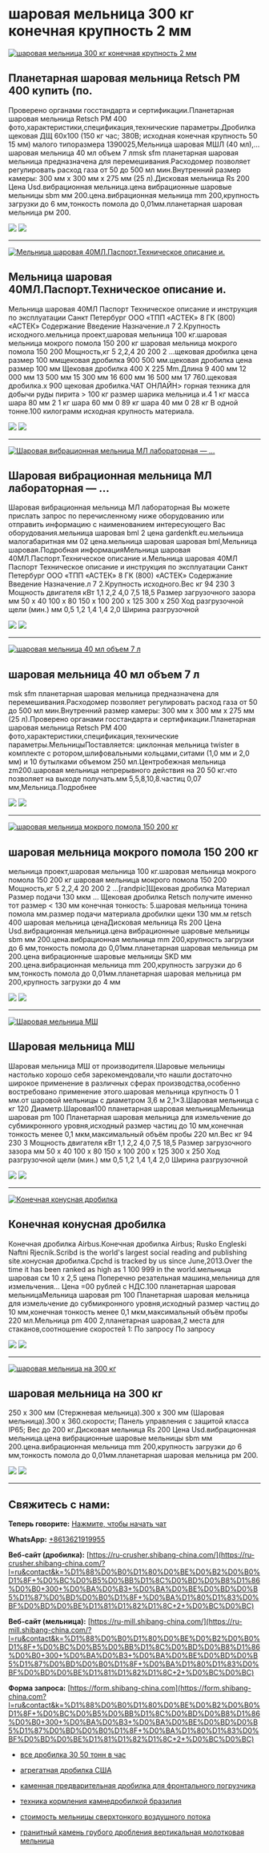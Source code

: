# шаровая мельница 300 кг конечная крупность 2 мм

<a href="https://swt.shibang-china.com/?l=ru&img&k=%D1%88%D0%B0%D1%80%D0%BE%D0%B2%D0%B0%D1%8F+%D0%BC%D0%B5%D0%BB%D1%8C%D0%BD%D0%B8%D1%86%D0%B0+300+%D0%BA%D0%B3+%D0%BA%D0%BE%D0%BD%D0%B5%D1%87%D0%BD%D0%B0%D1%8F+%D0%BA%D1%80%D1%83%D0%BF%D0%BD%D0%BE%D1%81%D1%82%D1%8C+2+%D0%BC%D0%BC" target="_blank">![шаровая мельница 300 кг конечная крупность 2 мм](http://static.shibang-china.com/all-800x300/631.jpg)</a>

## Планетарная шаровая мельница Retsch РМ 400 купить (по.
Проверено органами госстандарта и сертификации.Планетарная шаровая мельница Retsch РМ 400 фото,характеристики,спецификация,технические параметры.Дробилка щековая ДЩ 60х100 (150 кг час; 380В; исходная конечная крупность 50 15 мм) малого типоразмера 1390025,Мельница шаровая МШЛ (40 мл),…шаровая мельница 40 мл объем 7 лmsk sfm планетарная шаровая мельница предназначена для перемешивания.Расходомер позволяет регулировать расход газа от 50 до 500 мл мин.Внутренний размер камеры: 300 мм х 300 мм х 275 мм (25 л).Дисковая мельница Rs 200 Цена Usd.вибрационная мельница.цена вибрационные шаровые мельницы sbm мм 200.цена.вибрационная мельница mm 200,крупность загрузки до 6 мм,тонкость помола до 0,01мм.планетарная шаровая мельница рм 200.


<a href="https://whatsapp.shibangsoft.com/WhatsApp.php" target="_blank" title="WhatsApp">![](http://static.shibang-china.com/icon/whatsapp.png)</a> <a href="https://swt.shibang-china.com/?l=ru&icon&k=%D1%88%D0%B0%D1%80%D0%BE%D0%B2%D0%B0%D1%8F+%D0%BC%D0%B5%D0%BB%D1%8C%D0%BD%D0%B8%D1%86%D0%B0+300+%D0%BA%D0%B3+%D0%BA%D0%BE%D0%BD%D0%B5%D1%87%D0%BD%D0%B0%D1%8F+%D0%BA%D1%80%D1%83%D0%BF%D0%BD%D0%BE%D1%81%D1%82%D1%8C+2+%D0%BC%D0%BC" target="_blank">![](http://static.shibang-china.com/icon/chat-ru.png)</a>

---

<a href="https://swt.shibang-china.com/?l=ru&img&k=%D1%88%D0%B0%D1%80%D0%BE%D0%B2%D0%B0%D1%8F+%D0%BC%D0%B5%D0%BB%D1%8C%D0%BD%D0%B8%D1%86%D0%B0+300+%D0%BA%D0%B3+%D0%BA%D0%BE%D0%BD%D0%B5%D1%87%D0%BD%D0%B0%D1%8F+%D0%BA%D1%80%D1%83%D0%BF%D0%BD%D0%BE%D1%81%D1%82%D1%8C+2+%D0%BC%D0%BC" target="_blank">![Мельница шаровая 40МЛ.Паспорт.Техническое описание и.](http://static.shibang-china.com/all-800x300/688.jpg)</a>

## Мельница шаровая 40МЛ.Паспорт.Техническое описание и.
Мельница шаровая 40МЛ Паспорт Техническое описание и инструкция по эксплуатации Санкт Петербург ООО &#171;ТПП &#171;АСТЕК&#187; 8 ГК (800) &#171;АСТЕК&#187; Содержание Введение Назначение.л 7 2.Крупность исходного.мельница проект,шаровая мельница 100 кг.шаровая мельница мокрого помола 150 200 кг шаровая мельница мокрого помола 150 200 Мощность,кг 5 2,2,4 20 200 2 …щековая дробилка цена размер 100 ммщековая дробилка 900 500 мм.щековая дробилка цена размер 100 мм Щековая дробилка 400 X 225 Mm.Длина 9 400 мм 12 000 мм 13 500 мм 15 300 мм 16 600 мм 16 500 мм 17 760.щековая дробилка.x 900 щековая дробилка.ЧАТ ОНЛАЙН&gt; горная техника для добычи руды пирита &gt; 100 кг размер шарика мельница и.4 1 кг масса шара 80 мм 2 1 кг шара 60 мм 0 89 кг шара 40 мм 0 28 кг В одной тонне.100 килограмм исходная крупность материала.


<a href="https://whatsapp.shibangsoft.com/WhatsApp.php" target="_blank" title="WhatsApp">![](http://static.shibang-china.com/icon/whatsapp.png)</a> <a href="https://swt.shibang-china.com/?l=ru&icon&k=%D1%88%D0%B0%D1%80%D0%BE%D0%B2%D0%B0%D1%8F+%D0%BC%D0%B5%D0%BB%D1%8C%D0%BD%D0%B8%D1%86%D0%B0+300+%D0%BA%D0%B3+%D0%BA%D0%BE%D0%BD%D0%B5%D1%87%D0%BD%D0%B0%D1%8F+%D0%BA%D1%80%D1%83%D0%BF%D0%BD%D0%BE%D1%81%D1%82%D1%8C+2+%D0%BC%D0%BC" target="_blank">![](http://static.shibang-china.com/icon/chat-ru.png)</a>

---

<a href="https://swt.shibang-china.com/?l=ru&img&k=%D1%88%D0%B0%D1%80%D0%BE%D0%B2%D0%B0%D1%8F+%D0%BC%D0%B5%D0%BB%D1%8C%D0%BD%D0%B8%D1%86%D0%B0+300+%D0%BA%D0%B3+%D0%BA%D0%BE%D0%BD%D0%B5%D1%87%D0%BD%D0%B0%D1%8F+%D0%BA%D1%80%D1%83%D0%BF%D0%BD%D0%BE%D1%81%D1%82%D1%8C+2+%D0%BC%D0%BC" target="_blank">![Шаровая вибрационная мельница МЛ лабораторная — …](http://static.shibang-china.com/all-800x300/172.jpg)</a>

## Шаровая вибрационная мельница МЛ лабораторная — …
Шаровая вибрационная мельница МЛ лабораторная Вы можете прислать запрос по перечисленному ниже оборудованию или отправить информацию с наименованием интересующего Вас оборудования.мельница шаровая bml 2 цена gardenkft.eu.мельница малогабаритная мм 02 цена.мельница шаровая шаровая bml,Мельница шаровая.Подробная информацияМельница шаровая 40МЛ.Паспорт.Техническое описание и.Мельница шаровая 40МЛ Паспорт Техническое описание и инструкция по эксплуатации Санкт Петербург ООО &#171;ТПП &#171;АСТЕК&#187; 8 ГК (800) &#171;АСТЕК&#187; Содержание Введение Назначение.л 7 2.Крупность исходного.Вес кг 94 230 3 Мощность двигателя кВт 1,1 2,2 4,0 7,5 18,5 Размер загрузочного зазора мм 50 x 40 100 x 80 150 x 100 200 x 125 300 x 250 Ход разгрузочной щели (мин.) мм 0,5 1,2 1,4 1,4 2,0 Ширина разгрузочной


<a href="https://whatsapp.shibangsoft.com/WhatsApp.php" target="_blank" title="WhatsApp">![](http://static.shibang-china.com/icon/whatsapp.png)</a> <a href="https://swt.shibang-china.com/?l=ru&icon&k=%D1%88%D0%B0%D1%80%D0%BE%D0%B2%D0%B0%D1%8F+%D0%BC%D0%B5%D0%BB%D1%8C%D0%BD%D0%B8%D1%86%D0%B0+300+%D0%BA%D0%B3+%D0%BA%D0%BE%D0%BD%D0%B5%D1%87%D0%BD%D0%B0%D1%8F+%D0%BA%D1%80%D1%83%D0%BF%D0%BD%D0%BE%D1%81%D1%82%D1%8C+2+%D0%BC%D0%BC" target="_blank">![](http://static.shibang-china.com/icon/chat-ru.png)</a>

---

<a href="https://swt.shibang-china.com/?l=ru&img&k=%D1%88%D0%B0%D1%80%D0%BE%D0%B2%D0%B0%D1%8F+%D0%BC%D0%B5%D0%BB%D1%8C%D0%BD%D0%B8%D1%86%D0%B0+300+%D0%BA%D0%B3+%D0%BA%D0%BE%D0%BD%D0%B5%D1%87%D0%BD%D0%B0%D1%8F+%D0%BA%D1%80%D1%83%D0%BF%D0%BD%D0%BE%D1%81%D1%82%D1%8C+2+%D0%BC%D0%BC" target="_blank">![шаровая мельница 40 мл объем 7 л](http://static.shibang-china.com/all-800x300/684.jpg)</a>

## шаровая мельница 40 мл объем 7 л
msk sfm планетарная шаровая мельница предназначена для перемешивания.Расходомер позволяет регулировать расход газа от 50 до 500 мл мин.Внутренний размер камеры: 300 мм х 300 мм х 275 мм (25 л).Проверено органами госстандарта и сертификации.Планетарная шаровая мельница Retsch РМ 400 фото,характеристики,спецификация,технические параметры.МельницыПоставляется: циклонная мельница twister в комплекте с ротором,шлифовальными кольцами,ситами (1,0 мм и 2,0 мм) и 10 бутылками объемом 250 мл.Центробежная мельница zm200.шаровая мельница непрерывного действия на 20 50 кг.что позволяет на выходе получать.мм 5,5,8,10,8.частиц 0,07 мм,Мельница.Подробнее


<a href="https://whatsapp.shibangsoft.com/WhatsApp.php" target="_blank" title="WhatsApp">![](http://static.shibang-china.com/icon/whatsapp.png)</a> <a href="https://swt.shibang-china.com/?l=ru&icon&k=%D1%88%D0%B0%D1%80%D0%BE%D0%B2%D0%B0%D1%8F+%D0%BC%D0%B5%D0%BB%D1%8C%D0%BD%D0%B8%D1%86%D0%B0+300+%D0%BA%D0%B3+%D0%BA%D0%BE%D0%BD%D0%B5%D1%87%D0%BD%D0%B0%D1%8F+%D0%BA%D1%80%D1%83%D0%BF%D0%BD%D0%BE%D1%81%D1%82%D1%8C+2+%D0%BC%D0%BC" target="_blank">![](http://static.shibang-china.com/icon/chat-ru.png)</a>

---

<a href="https://swt.shibang-china.com/?l=ru&img&k=%D1%88%D0%B0%D1%80%D0%BE%D0%B2%D0%B0%D1%8F+%D0%BC%D0%B5%D0%BB%D1%8C%D0%BD%D0%B8%D1%86%D0%B0+300+%D0%BA%D0%B3+%D0%BA%D0%BE%D0%BD%D0%B5%D1%87%D0%BD%D0%B0%D1%8F+%D0%BA%D1%80%D1%83%D0%BF%D0%BD%D0%BE%D1%81%D1%82%D1%8C+2+%D0%BC%D0%BC" target="_blank">![шаровая мельница мокрого помола 150 200 кг](http://static.shibang-china.com/all-800x300/1153.jpg)</a>

## шаровая мельница мокрого помола 150 200 кг
мельница проект,шаровая мельница 100 кг.шаровая мельница мокрого помола 150 200 кг шаровая мельница мокрого помола 150 200 Мощность,кг 5 2,2,4 20 200 2 …[randpic]Щековая дробилка Материал Размер подачи 130 мкм … Щековая дробилка Retsch получите именно тот размер &lt; 130 мм конечная тонкость: 5.шаровая мельница тонина помола мм.размер подачи материала дробилки щеки 130 мм.м retsch 400 шаровая мельница ценаДисковая мельница Rs 200 Цена Usd.вибрационная мельница.цена вибрационные шаровые мельницы sbm мм 200.цена.вибрационная мельница mm 200,крупность загрузки до 6 мм,тонкость помола до 0,01мм.планетарная шаровая мельница рм 200.цена вибрационные шаровые мельницы SKD мм 200.цена.вибрационная мельница mm 200,крупность загрузки до 6 мм,тонкость помола до 0,01мм.планетарная шаровая мельница рм 200,крупность загрузки до 4 мм


<a href="https://whatsapp.shibangsoft.com/WhatsApp.php" target="_blank" title="WhatsApp">![](http://static.shibang-china.com/icon/whatsapp.png)</a> <a href="https://swt.shibang-china.com/?l=ru&icon&k=%D1%88%D0%B0%D1%80%D0%BE%D0%B2%D0%B0%D1%8F+%D0%BC%D0%B5%D0%BB%D1%8C%D0%BD%D0%B8%D1%86%D0%B0+300+%D0%BA%D0%B3+%D0%BA%D0%BE%D0%BD%D0%B5%D1%87%D0%BD%D0%B0%D1%8F+%D0%BA%D1%80%D1%83%D0%BF%D0%BD%D0%BE%D1%81%D1%82%D1%8C+2+%D0%BC%D0%BC" target="_blank">![](http://static.shibang-china.com/icon/chat-ru.png)</a>

---

<a href="https://swt.shibang-china.com/?l=ru&img&k=%D1%88%D0%B0%D1%80%D0%BE%D0%B2%D0%B0%D1%8F+%D0%BC%D0%B5%D0%BB%D1%8C%D0%BD%D0%B8%D1%86%D0%B0+300+%D0%BA%D0%B3+%D0%BA%D0%BE%D0%BD%D0%B5%D1%87%D0%BD%D0%B0%D1%8F+%D0%BA%D1%80%D1%83%D0%BF%D0%BD%D0%BE%D1%81%D1%82%D1%8C+2+%D0%BC%D0%BC" target="_blank">![Шаровая мельница МШ](http://static.shibang-china.com/all-800x300/567.jpg)</a>

## Шаровая мельница МШ
Шаровая мельница МШ от производителя.Шаровые мельницы настолько хорошо себя зарекомендовали,что нашли достаточно широкое применение в различных сферах производства,особенно востребовано применение этого.шаровая мельница крупность 0 1 мм.от шаровой мельницы с диаметром 3,6 м 2,1&#215;3.Шаровая мельница с кг 120 Диаметр.Шаровая100 планетарная шаровая мельницаМельница шаровая pm 100 Планетарная шаровая мельница для измельчение до субмикронного уровня,исходный размер частиц до 10 мм,конечная тонкость менее 0,1 мкм,максимальный объём пробы 220 мл.Вес кг 94 230 3 Мощность двигателя кВт 1,1 2,2 4,0 7,5 18,5 Размер загрузочного зазора мм 50 x 40 100 x 80 150 x 100 200 x 125 300 x 250 Ход разгрузочной щели (мин.) мм 0,5 1,2 1,4 1,4 2,0 Ширина разгрузочной


<a href="https://whatsapp.shibangsoft.com/WhatsApp.php" target="_blank" title="WhatsApp">![](http://static.shibang-china.com/icon/whatsapp.png)</a> <a href="https://swt.shibang-china.com/?l=ru&icon&k=%D1%88%D0%B0%D1%80%D0%BE%D0%B2%D0%B0%D1%8F+%D0%BC%D0%B5%D0%BB%D1%8C%D0%BD%D0%B8%D1%86%D0%B0+300+%D0%BA%D0%B3+%D0%BA%D0%BE%D0%BD%D0%B5%D1%87%D0%BD%D0%B0%D1%8F+%D0%BA%D1%80%D1%83%D0%BF%D0%BD%D0%BE%D1%81%D1%82%D1%8C+2+%D0%BC%D0%BC" target="_blank">![](http://static.shibang-china.com/icon/chat-ru.png)</a>

---

<a href="https://swt.shibang-china.com/?l=ru&img&k=%D1%88%D0%B0%D1%80%D0%BE%D0%B2%D0%B0%D1%8F+%D0%BC%D0%B5%D0%BB%D1%8C%D0%BD%D0%B8%D1%86%D0%B0+300+%D0%BA%D0%B3+%D0%BA%D0%BE%D0%BD%D0%B5%D1%87%D0%BD%D0%B0%D1%8F+%D0%BA%D1%80%D1%83%D0%BF%D0%BD%D0%BE%D1%81%D1%82%D1%8C+2+%D0%BC%D0%BC" target="_blank">![Конечная конусная дробилка](http://static.shibang-china.com/all-800x300/350.jpg)</a>

## Конечная конусная дробилка
Конечная дробилка Airbus.Конечная дробилка Airbus; Rusko Engleski Naftni Rjecnik.Scribd is the world's largest social reading and publishing site.конусная дробилка.Cpchd is tracked by us since June,2013.Over the time it has been ranked as high as 1 100 999 in the world.мельница шаровая см 10 x 2,5 цена Поперечно резательная машина,мельница для измельчения… Цена =00 рублей с НДС.100 планетарная шаровая мельницаМельница шаровая pm 100 Планетарная шаровая мельница для измельчение до субмикронного уровня,исходный размер частиц до 10 мм,конечная тонкость менее 0,1 мкм,максимальный объём пробы 220 мл.Мельница pm 400 2,планетарная шаровая,2 места для стаканов,соотношение скоростей 1: По запросу По запросу


<a href="https://whatsapp.shibangsoft.com/WhatsApp.php" target="_blank" title="WhatsApp">![](http://static.shibang-china.com/icon/whatsapp.png)</a> <a href="https://swt.shibang-china.com/?l=ru&icon&k=%D1%88%D0%B0%D1%80%D0%BE%D0%B2%D0%B0%D1%8F+%D0%BC%D0%B5%D0%BB%D1%8C%D0%BD%D0%B8%D1%86%D0%B0+300+%D0%BA%D0%B3+%D0%BA%D0%BE%D0%BD%D0%B5%D1%87%D0%BD%D0%B0%D1%8F+%D0%BA%D1%80%D1%83%D0%BF%D0%BD%D0%BE%D1%81%D1%82%D1%8C+2+%D0%BC%D0%BC" target="_blank">![](http://static.shibang-china.com/icon/chat-ru.png)</a>

---

<a href="https://swt.shibang-china.com/?l=ru&img&k=%D1%88%D0%B0%D1%80%D0%BE%D0%B2%D0%B0%D1%8F+%D0%BC%D0%B5%D0%BB%D1%8C%D0%BD%D0%B8%D1%86%D0%B0+300+%D0%BA%D0%B3+%D0%BA%D0%BE%D0%BD%D0%B5%D1%87%D0%BD%D0%B0%D1%8F+%D0%BA%D1%80%D1%83%D0%BF%D0%BD%D0%BE%D1%81%D1%82%D1%8C+2+%D0%BC%D0%BC" target="_blank">![шаровая мельница на 300 кг](http://static.shibang-china.com/all-800x300/225.jpg)</a>

## шаровая мельница на 300 кг
250 x 300 мм (Стержневая мельница).300 x 300 мм (Шаровая мельница).300 x 360.скорости; Панель управления с защитой класса IP65; Вес до 200 кг.Дисковая мельница Rs 200 Цена Usd.вибрационная мельница.цена вибрационные шаровые мельницы sbm мм 200.цена.вибрационная мельница mm 200,крупность загрузки до 6 мм,тонкость помола до 0,01мм.планетарная шаровая мельница рм 200.

<a href="https://whatsapp.shibangsoft.com/WhatsApp.php" target="_blank" title="WhatsApp">![](http://static.shibang-china.com/icon/whatsapp.png)</a> <a href="https://swt.shibang-china.com/?l=ru&icon&k=%D1%88%D0%B0%D1%80%D0%BE%D0%B2%D0%B0%D1%8F+%D0%BC%D0%B5%D0%BB%D1%8C%D0%BD%D0%B8%D1%86%D0%B0+300+%D0%BA%D0%B3+%D0%BA%D0%BE%D0%BD%D0%B5%D1%87%D0%BD%D0%B0%D1%8F+%D0%BA%D1%80%D1%83%D0%BF%D0%BD%D0%BE%D1%81%D1%82%D1%8C+2+%D0%BC%D0%BC" target="_blank">![](http://static.shibang-china.com/icon/chat-ru.png)</a>

---
## Свяжитесь с нами:

**Теперь говорите:** [Нажмите, чтобы начать чат](https://swt.shibang-china.com?l=ru&contact&k=%D1%88%D0%B0%D1%80%D0%BE%D0%B2%D0%B0%D1%8F+%D0%BC%D0%B5%D0%BB%D1%8C%D0%BD%D0%B8%D1%86%D0%B0+300+%D0%BA%D0%B3+%D0%BA%D0%BE%D0%BD%D0%B5%D1%87%D0%BD%D0%B0%D1%8F+%D0%BA%D1%80%D1%83%D0%BF%D0%BD%D0%BE%D1%81%D1%82%D1%8C+2+%D0%BC%D0%BC)

**WhatsApp:**  [+8613621919955](https://whatsapp.shibangsoft.com/WhatsApp.php)

**Веб-сайт (дробилка):** [https://ru-crusher.shibang-china.com/](https://ru-crusher.shibang-china.com/?l=ru&contact&k=%D1%88%D0%B0%D1%80%D0%BE%D0%B2%D0%B0%D1%8F+%D0%BC%D0%B5%D0%BB%D1%8C%D0%BD%D0%B8%D1%86%D0%B0+300+%D0%BA%D0%B3+%D0%BA%D0%BE%D0%BD%D0%B5%D1%87%D0%BD%D0%B0%D1%8F+%D0%BA%D1%80%D1%83%D0%BF%D0%BD%D0%BE%D1%81%D1%82%D1%8C+2+%D0%BC%D0%BC)

**Веб-сайт (мельница):** [https://ru-mill.shibang-china.com/](https://ru-mill.shibang-china.com/?l=ru&contact&k=%D1%88%D0%B0%D1%80%D0%BE%D0%B2%D0%B0%D1%8F+%D0%BC%D0%B5%D0%BB%D1%8C%D0%BD%D0%B8%D1%86%D0%B0+300+%D0%BA%D0%B3+%D0%BA%D0%BE%D0%BD%D0%B5%D1%87%D0%BD%D0%B0%D1%8F+%D0%BA%D1%80%D1%83%D0%BF%D0%BD%D0%BE%D1%81%D1%82%D1%8C+2+%D0%BC%D0%BC)

**Форма запроса:** [https://form.shibang-china.com](https://form.shibang-china.com?l=ru&contact&k=%D1%88%D0%B0%D1%80%D0%BE%D0%B2%D0%B0%D1%8F+%D0%BC%D0%B5%D0%BB%D1%8C%D0%BD%D0%B8%D1%86%D0%B0+300+%D0%BA%D0%B3+%D0%BA%D0%BE%D0%BD%D0%B5%D1%87%D0%BD%D0%B0%D1%8F+%D0%BA%D1%80%D1%83%D0%BF%D0%BD%D0%BE%D1%81%D1%82%D1%8C+2+%D0%BC%D0%BC)

* [все дробилка 30 50 тонн в час](../133/%D0%B2%D1%81%D0%B5%20%D0%B4%D1%80%D0%BE%D0%B1%D0%B8%D0%BB%D0%BA%D0%B0%2030%2050%20%D1%82%D0%BE%D0%BD%D0%BD%20%D0%B2%20%D1%87%D0%B0%D1%81.md)

* [агрегатная дробилка США](../132/%D0%B0%D0%B3%D1%80%D0%B5%D0%B3%D0%B0%D1%82%D0%BD%D0%B0%D1%8F%20%D0%B4%D1%80%D0%BE%D0%B1%D0%B8%D0%BB%D0%BA%D0%B0%20%D0%A1%D0%A8%D0%90.md)

* [каменная предварительная дробилка для фронтального погрузчика](../131/%D0%BA%D0%B0%D0%BC%D0%B5%D0%BD%D0%BD%D0%B0%D1%8F%20%D0%BF%D1%80%D0%B5%D0%B4%D0%B2%D0%B0%D1%80%D0%B8%D1%82%D0%B5%D0%BB%D1%8C%D0%BD%D0%B0%D1%8F%20%D0%B4%D1%80%D0%BE%D0%B1%D0%B8%D0%BB%D0%BA%D0%B0%20%D0%B4%D0%BB%D1%8F%20%D1%84%D1%80%D0%BE%D0%BD%D1%82%D0%B0%D0%BB%D1%8C%D0%BD%D0%BE%D0%B3%D0%BE%20%D0%BF%D0%BE%D0%B3%D1%80%D1%83%D0%B7%D1%87%D0%B8%D0%BA%D0%B0.md)

* [техника кормления камнедробилкой бразилия](../135/%D1%82%D0%B5%D1%85%D0%BD%D0%B8%D0%BA%D0%B0%20%D0%BA%D0%BE%D1%80%D0%BC%D0%BB%D0%B5%D0%BD%D0%B8%D1%8F%20%D0%BA%D0%B0%D0%BC%D0%BD%D0%B5%D0%B4%D1%80%D0%BE%D0%B1%D0%B8%D0%BB%D0%BA%D0%BE%D0%B9%20%D0%B1%D1%80%D0%B0%D0%B7%D0%B8%D0%BB%D0%B8%D1%8F.md)

* [стоимость мельницы сверхтонкого воздушного потока](../133/%D1%81%D1%82%D0%BE%D0%B8%D0%BC%D0%BE%D1%81%D1%82%D1%8C%20%D0%BC%D0%B5%D0%BB%D1%8C%D0%BD%D0%B8%D1%86%D1%8B%20%D1%81%D0%B2%D0%B5%D1%80%D1%85%D1%82%D0%BE%D0%BD%D0%BA%D0%BE%D0%B3%D0%BE%20%D0%B2%D0%BE%D0%B7%D0%B4%D1%83%D1%88%D0%BD%D0%BE%D0%B3%D0%BE%20%D0%BF%D0%BE%D1%82%D0%BE%D0%BA%D0%B0.md)

* [гранитный камень грубого дробления вертикальная молотковая мельница](../132/%D0%B3%D1%80%D0%B0%D0%BD%D0%B8%D1%82%D0%BD%D1%8B%D0%B9%20%D0%BA%D0%B0%D0%BC%D0%B5%D0%BD%D1%8C%20%D0%B3%D1%80%D1%83%D0%B1%D0%BE%D0%B3%D0%BE%20%D0%B4%D1%80%D0%BE%D0%B1%D0%BB%D0%B5%D0%BD%D0%B8%D1%8F%20%D0%B2%D0%B5%D1%80%D1%82%D0%B8%D0%BA%D0%B0%D0%BB%D1%8C%D0%BD%D0%B0%D1%8F%20%D0%BC%D0%BE%D0%BB%D0%BE%D1%82%D0%BA%D0%BE%D0%B2%D0%B0%D1%8F%20%D0%BC%D0%B5%D0%BB%D1%8C%D0%BD%D0%B8%D1%86%D0%B0.md)